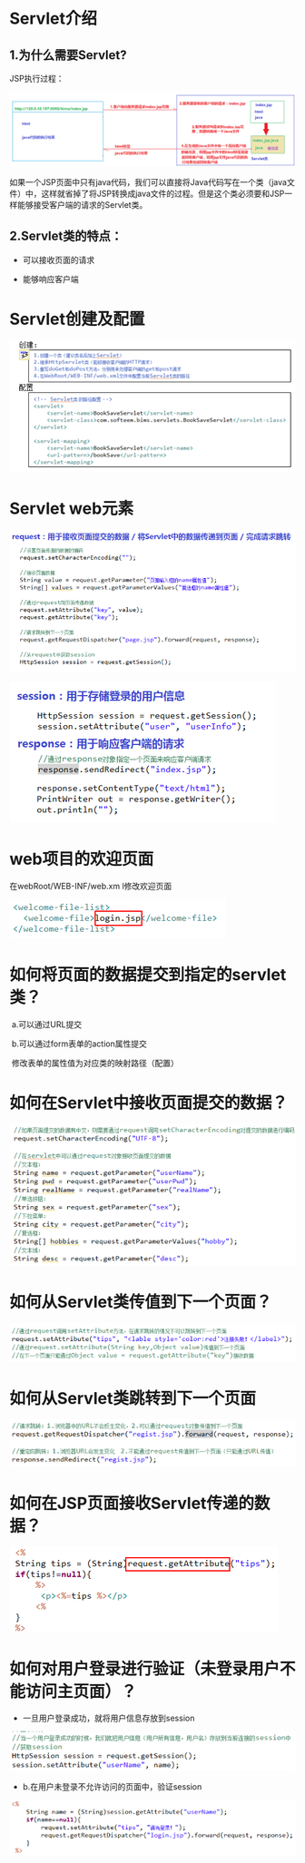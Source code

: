 # Servlet介绍

## 1.为什么需要Servlet?

JSP执行过程：

![](img/3-1.png)

如果一个JSP页面中只有java代码，我们可以直接将Java代码写在一个类（java文件）中，这样就省掉了将JSP转换成java文件的过程。但是这个类必须要和JSP一样能够接受客户端的请求的Servlet类。

## 2.Servlet类的特点：

- 可以接收页面的请求

- 能够响应客户端

# Servlet创建及配置

![](img/3-2.png)

# Servlet web元素

![](img/3-3.png)

![](img/3-4.png)

# web项目的欢迎页面

在webRoot/WEB-INF/web.xm l修改欢迎页面

![](img/3-5.png)

# 如何将页面的数据提交到指定的servlet类？

​     a.可以通过URL提交

​     b.可以通过form表单的action属性提交

​          修改表单的属性值为对应类的映射路径（配置）

# 如何在Servlet中接收页面提交的数据？

![](img/3-6.png)

# 如何从Servlet类传值到下一个页面？

![](img/3-7.png)

#          如何从Servlet类跳转到下一个页面  

![](img/3-8.png)

#          如何在JSP页面接收Servlet传递的数据？  

![](img/3-9.png)

# 如何对用户登录进行验证（未登录用户不能访问主页面）？

- 一旦用户登录成功，就将用户信息存放到session

![](img/3-10.png)

- b.在用户未登录不允许访问的页面中，验证session

![](img/3-11.png)